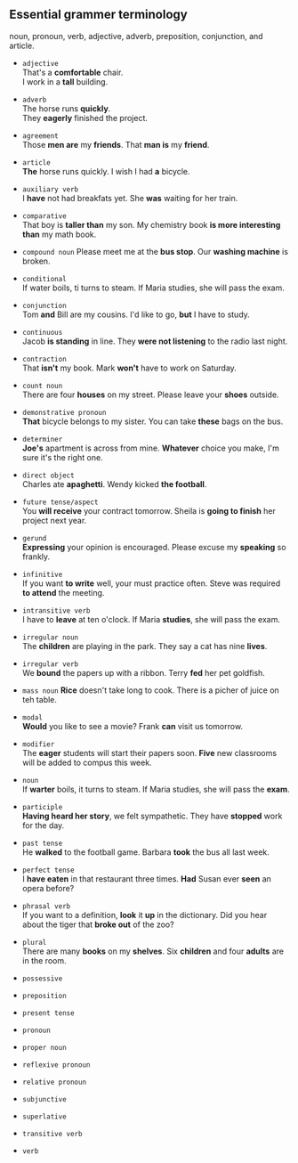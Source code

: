 ## Essential grammer terminology  

noun, pronoun, verb, adjective, adverb, preposition, conjunction, and article.  


- `adjective`  
	That's a __comfortable__ chair.  
	I work in a __tall__ building.  
- `adverb`	  
	The horse runs __quickly__.  
	They __eagerly__ finished the project.  
- `agreement`  
Those __men are__ my __friends__.
That __man is__ my __friend__.
- `article`  
__The__ horse runs quickly.
I wish I had __a__ bicycle.
- `auxiliary verb`  
I __have__ not had breakfats yet.
She __was__ waiting for her train.
- `comparative`  
That boy is __taller than__ my son.
My chemistry book __is more interesting than__ my math book.
- `compound noun`
Please meet me at the __bus stop__.
Our __washing machine__ is broken.  
- `conditional`  
If water boils, ti turns to steam.
If Maria studies, she will pass the exam.
- `conjunction`  
Tom __and__ Bill are my cousins.
I'd like to go, __but__ I have to study.
- `continuous`  
Jacob __is standing__ in line.
They __were not listening__ to the radio last night.
- `contraction`  
That __isn't__ my book.
Mark __won't__ have to work on Saturday.
- `count noun`  
There are four __houses__ on my street.
Please leave your __shoes__ outside.
- `demonstrative pronoun`  
__That__ bicycle belongs to my sister.
You can take __these__ bags on the bus.
- `determiner`  
__Joe's__ apartment is across from mine.
__Whatever__ choice you make, I'm sure it's the right one.
- `direct object`  
Charles ate __apaghetti__.
Wendy kicked __the football__.
- `future tense/aspect`  
You __will receive__ your contract tomorrow.
Sheila is __going to finish__ her project next year.
- `gerund`  
__Expressing__ your opinion is encouraged.
Please excuse my __speaking__ so frankly.
- `infinitive`  
If you want __to write__ well, your must practice often.
Steve was required __to attend__ the meeting.
- `intransitive verb`  
I have to __leave__ at ten o'clock.
If Maria __studies__, she will pass the exam.
- `irregular noun`  
The __children__ are playing in the park.
They say a cat has nine __lives__.
- `irregular verb`  
We __bound__ the papers up with a ribbon.
Terry __fed__ her pet goldfish.
- `mass noun` 
__Rice__ doesn't take long to cook.
There is a picher of juice on teh table.
- `modal`  
__Would__ you like to see a movie?
Frank __can__ visit us tomorrow.
- `modifier`  
The __eager__ students will start their papers soon.
__Five__ new classrooms will be added to compus this week.
- `noun`  
If __warter__ boils, it turns to steam.
If Maria studies, she will pass the __exam__.
- `participle`  
__Having heard her story__, we felt sympathetic.
They have __stopped__ work for the day.
- `past tense`  
He __walked__ to the football game.
Barbara __took__ the bus all last week.
- `perfect tense`  
I __have eaten__ in that restaurant three times.
__Had__ Susan ever __seen__ an opera before?
- `phrasal verb`  
If you want to a definition, __look__ it __up__ in the dictionary.
Did you hear about the tiger that __broke out__ of the zoo?
- `plural`  
There are many __books__ on my __shelves__.
Six __children__ and four __adults__ are in the room.
- `possessive`  

- `preposition`  
- `present tense`  
- `pronoun`  
- `proper noun`  
- `reflexive pronoun`  
- `relative pronoun`  
- `subjunctive`  
- `superlative`  
- `transitive verb`  
- `verb`  

